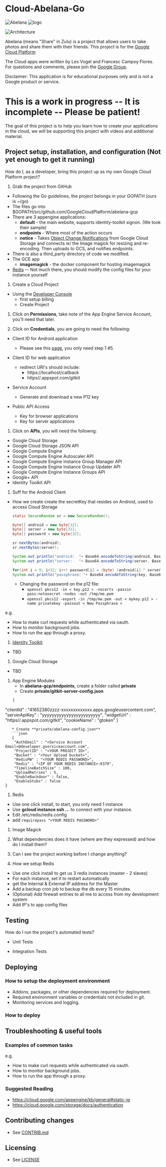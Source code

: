 # Cloud-Abelana-Go

![Abelana](https://abelana-gcp.github.com/images/0001.0001.png)
![logo](https://abelana-gcp.github.com/images/image05.png)

![Architecture](httpsabelana-gcp.github.com/images/architecture.png)

Abelana (means "Share" in Zulu) is a project that allows users to take photos and share them with
their friends. This project is for the [Google Cloud Platform](https://cloud.google.com/)

The Cloud apps were written by Les Vogel and Francesc Campoy Flores. For questions and comments,
please join the [Google Group](https://groups.google.com/forum/#!forum/abelana-app).

Disclaimer: This application is for educational purposes only and is not a Google product or service.

# This is a work in progress -- It is incomplete -- Please be patient!
The goal of this project is to help you learn how to create your applications in the cloud, we will
be supporting this project with videos and additional material.

## Project setup, installation, and configuration (Not yet enough to get it running)

How do I, as a developer, bring this project up as my own Google Cloud Platform project?

1. Grab the project from GitHub
  * Following the Go guidelines, the project belongs in your GOPATH (ours is ~/go)
  * The files go into $GOPATH/src/github.com/GoogleCloudPlatform/abelana-gcp
  * There are 3 appengine applications:
    * **default** - the main website, supports identity-toolkit signon. (We took their sample)
    * **endpoints** - Where most of the action occurs
    * **notice** - Takes [Object Change Notifications](https://cloud.google.com/storage/docs/object-change-notification) from Google Cloud Storage and connects w/ the Image magick for resizing and re-encoding. Then uploads to GCS, and notifies endpoints.
  * There is also a third_party directory of code we modified.
  * The GCE app
    * **imagemagick** - the docker component for hosting imagemagick
  * [Redis](http://redis.io/) -- Not much there, you should modify the config files for your instance yourself

1. Create a Cloud Project
  * Using the [Developer Console](https://console.developers.google.com/project)
    * first setup billing
    * Create Project

1. Click on **Permissions**, take note of the App Engine Service Account, you'll need that later.

1. Click on **Credentials**, you are going to need the following:
  * Client ID for Android application
    * Please see this [page](https://developers.google.com/+/mobile/android/getting-started#step_1_enable_the_google_api), you
    only need step 1 #5.
  * Client ID for web application
    * redirect URI's should include:
        * https://localhost/callback
        * https//<your-appengine-project>.appspot.com/gitkit

  * Service Account
    * Generate and download a new P12 key

  * Public API Access
    * Key for browser applications
    * Key for server applications

1. Click on **APIs**, you will need the followng:
  * Google Cloud Storage
  * Google Cloud Storage JSON API
  * Google Compute Engine
  * Google Compute Engine Autoscaler API
  * Google Compute Engine Instance Group Manager API
  * Google Compute Engine Instance Group Updater API
  * Google Compute Engine Instance Groups API
  * Google+ API
  * Identity Toolkit API

1. Suff for the Android Client
  * How we create create the secretKey that resides on Android, used to access Cloud Storage
    ```java
    static SecureRandom sr = new SecureRandom();

    byte[] android = new byte[32];
    byte[] server = new byte[32];
    byte[] password = new byte[32];

    sr.nextBytes(android);
    sr.nextBytes(server);

    System.out.println("android:  "+ Base64.encodeToString(android, Base64.NO_PADDING | Base64.URL_SAFE));
    System.out.println("server:   "+ Base64.encodeToString(server, Base64.NO_PADDING | Base64.URL_SAFE));

    for(int i = 0; i<32; i++) password[i] = (byte) (android[i] ^ server[i]);
    System.out.println("passphrase: "+ Base64.encodeToString(key, Base64.NO_PADDING | Base64.URL_SAFE));
    ```

    * Changing the password on the p12 file:
        * `openssl pkcs12 -in < key.p12 > -nocerts -passin pass:notasecret -nodes -out /tmp/me.pem`
        * `openssl pkcs12 -export -in /tmp/me.pem -out < mykey.p12 > -name privatekey -passout < New Passphrase > `

e.g.
* How to make curl requests while authenticated via oauth.
* How to monitor background jobs.
* How to run the app through a proxy.

1. [Identity Toolkit]()
  * TBD

1. Google Cloud Storage
  * TBD

1. App Engine Modules
   * In **abelana-gcp/endpoints**, create a folder called **private**
   * Create **private/gitkit-server-config.json**
   ```json
   {
  "clientId" : "41652380zzzz-xxxxxxxxxxxxx.apps.googleusercontent.com",
  "serverApiKey" : "yyyyyyyyyyyyyyyyyyyyyyyy",
  "widgetUrl" : "https//<your-appengine-project>.appspot.com/gitkit",
  "cookieName" : "gtoken"
}
```
   * Create **private/abelana-config.json**
   ```json
   {
    "AuthEmail" : "<Service Account Email>@developer.gserviceaccount.com",
    "ProjectID" : "<YOUR PROJECT ID>",
    "Bucket" : "<Your Upload bucket>",
    "RedisPW" : "<YOUR REDIS PASSWORD>",
    "Redis" : "<IP OF YOUR REDIS INSTANCE>:6379",
    "TimelineBatchSize" : 100,
    "UploadRetries" : 5,
    "EnableBackdoor" : false,
    "EnableStubs" : false
}
   ```

1. Redis
  * Use one click install, to start, you only need 1 instance
  * Use **gcloud instance ssh ...** to connect with your instance.
  * Edit /etc/redis/redis.config
  * add `requirepass "<YOUR REDIS PASSWORD>"`

1. Image Magick

1. What dependencies does it have (where are they expressed) and how do I install them?

1. Can I see the project working before I change anything?

1. How we setup Redis
  * Use one click install to get us 3 redis instances (master - 2 slaves)
  * For each instance, set it to restart automatically
  * get the Internal & External IP address for the Master
  * Add a backup cron job to backup the db every 15 minutes.
  * (Optional) Add firewall entries to all me to access from my development system
  * Add IP's to app config files

## Testing

How do I run the project's automated tests?

* Unit Tests

* Integration Tests


## Deploying

### How to setup the deployment environment

* Addons, packages, or other dependencies required for deployment.
* Required environment variables or credentials not included in git.
* Monitoring services and logging.

### How to deploy


## Troubleshooting & useful tools

### Examples of common tasks

e.g.
* How to make curl requests while authenticated via oauth.
* How to monitor background jobs.
* How to run the app through a proxy.

### Suggested Reading
* https://cloud.google.com/appengine/kb/general#static-ip
* https://cloud.google.com/storage/docs/authentication

## Contributing changes

* See [CONTRIB.md](CONTRIB.md)


## Licensing

* See [LICENSE](LICENSE)
